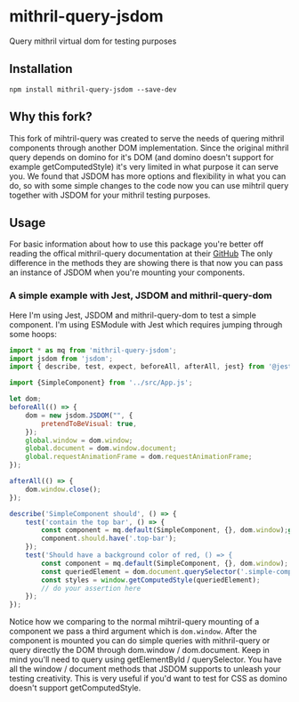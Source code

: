 # mithril-query-jsdom


Query mithril virtual dom for testing purposes

## Installation

    npm install mithril-query-jsdom --save-dev

## Why this fork?

This fork of mihtril-query was created to serve the needs of quering mithril components through another DOM implementation. Since the original mithril query depends on domino for it's DOM (and domino doesn't support for example getComputedStyle) it's very limited in what purpose it can serve you. We found that JSDOM has more options and flexibility in what you can do, so with some simple changes to the code now you can use mihtril query together with JSDOM for your mithril testing purposes.

## Usage

For basic information about how to use this package you're better off reading the offical mithril-query documentation at their [GitHub](https://github.com/MithrilJS/mithril-query)
The only difference in the methods they are showing there is that now you can pass an instance of JSDOM when you're mounting your components.

### A simple example with Jest, JSDOM and mithril-query-dom
Here I'm using Jest, JSDOM and mithril-query-dom to test a simple component. I'm using ESModule with Jest which requires jumping through some hoops:

```js
import * as mq from 'mithril-query-jsdom';
import jsdom from 'jsdom';
import { describe, test, expect, beforeAll, afterAll, jest} from '@jest/globals';

import {SimpleComponent} from '../src/App.js';

let dom;
beforeAll(() => {
    dom = new jsdom.JSDOM("", {
        pretendToBeVisual: true,
    });
    global.window = dom.window;
    global.document = dom.window.document;
    global.requestAnimationFrame = dom.requestAnimationFrame;
});

afterAll(() => {
    dom.window.close();
});

describe('SimpleComponent should', () => {
    test('contain the top bar', () => {
        const component = mq.default(SimpleComponent, {}, dom.window);get
        component.should.have('.top-bar');
    });
    test('Should have a background color of red, () => {
        const component = mq.default(SimpleComponent, {}, dom.window);
        const queriedElement = dom.document.querySelector('.simple-component');
        const styles = window.getComputedStyle(queriedElement);
        // do your assertion here
    });
});
```

Notice how we comparing to the normal mihtril-query mounting of a component we pass a third argument which is ```dom.window```. After the component is mounted you can do simple queries with mithril-query or query directly the DOM through dom.window / dom.document. Keep in mind you'll need to query using getElementById / querySelector. You have all the window / document methods that JSDOM supports to unleash your testing creativity. This is very useful if you'd want to test for CSS as domino doesn't support getComputedStyle.


